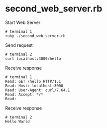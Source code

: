 # second_web_server.rb

Start Web Server

```
# terminal 1
ruby ./second_web_server.rb
```

Send request

```
# terminal 2
curl localhost:3000/hello
```

Receive response

```
# terminal 1
Read: GET /hello HTTP/1.1
Read: Host: localhost:3000
Read: User-Agent: curl/7.64.1
Read: Accept: */*
Read:
```

Receive response

```
# terminal 2
Hello World
```
